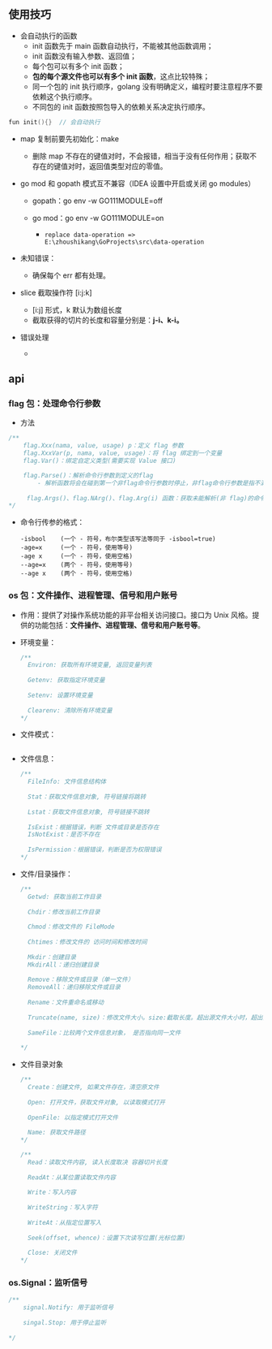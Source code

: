 

## 使用技巧

- 会自动执行的函数
  - init 函数先于 main 函数自动执行，不能被其他函数调用；
  - init 函数没有输入参数、返回值；
  - 每个包可以有多个 init 函数；
  - **包的每个源文件也可以有多个 init 函数**，这点比较特殊；
  - 同一个包的 init 执行顺序，golang 没有明确定义，编程时要注意程序不要依赖这个执行顺序。
  - 不同包的 init 函数按照包导入的依赖关系决定执行顺序。

```go
fun init(){}  // 会自动执行
```

- map 复制前要先初始化：make
  
  - 删除 map 不存在的键值对时，不会报错，相当于没有任何作用；获取不存在的键值对时，返回值类型对应的零值。
- go mod 和 gopath 模式互不兼容（IDEA 设置中开启或关闭 go modules）
  
  - gopath：go env -w GO111MODULE=off
  
  - go  mod：go env -w GO111MODULE=on
  
    - ```properties
      replace data-operation => E:\zhoushikang\GoProjects\src\data-operation
      ```
- 未知错误：
  
  - 确保每个 err 都有处理。
- slice 截取操作符 [i:j:k]
  - [i:j] 形式，k 默认为数组长度
  - 截取获得的切片的长度和容量分别是：**j-i、k-i。**

- 错误处理
  
  - 



## api



### flag 包：处理命令行参数

- 方法

```go
/**
	flag.Xxx(nama, value, usage) p：定义 flag 参数
	flag.XxxVar(p, nama, value, usage)：将 flag 绑定到一个变量
	flag.Var()：绑定自定义类型(需要实现 Value 接口)

	flag.Parse()：解析命令行参数到定义的flag
		- 解析函数将会在碰到第一个非flag命令行参数时停止，非flag命令行参数是指不满足命令行语法的参数
	
	 flag.Args()、flag.NArg()、flag.Arg(i) 函数：获取未能解析(非 flag)的命令行参数。
*/
```

- 命令行传参的格式：

  ```shell
  -isbool    (一个 - 符号，布尔类型该写法等同于 -isbool=true)
  -age=x     (一个 - 符号，使用等号)
  -age x     (一个 - 符号，使用空格)
  --age=x    (两个 - 符号，使用等号)
  --age x    (两个 - 符号，使用空格)
  ```

  



### os 包：文件操作、进程管理、信号和用户账号

- 作用：提供了对操作系统功能的非平台相关访问接口。接口为 Unix 风格。提供的功能包括：<b>文件操作、进程管理、信号和用户账号等</b>。

- 环境变量：

  ```go
  /**
  	Environ: 获取所有环境变量, 返回变量列表
  	
  	Getenv: 获取指定环境变量
  	
  	Setenv: 设置环境变量
  	
  	Clearenv: 清除所有环境变量
  */
  ```

- 文件模式：

  ```go
  
  ```

- 文件信息：

  ```go
  /**
  	FileInfo: 文件信息结构体
  	
  	Stat：获取文件信息对象, 符号链接将跳转
  	
  	Lstat：获取文件信息对象, 符号链接不跳转
  	
  	IsExist：根据错误，判断 文件或目录是否存在
  	IsNotExist：是否不存在
  	
  	IsPermission：根据错误，判断是否为权限错误
  */
  
  ```

- 文件/目录操作：

  ```go
  /**
  	Getwd: 获取当前工作目录
  	
  	Chdir：修改当前工作目录
  	
  	Chmod：修改文件的 FileMode
  	
  	Chtimes：修改文件的 访问时间和修改时间
  	
  	Mkdir：创建目录
  	MkdirAll：递归创建目录
  	
  	Remove：移除文件或目录（单一文件）
  	RemoveAll：递归移除文件或目录
  	
  	Rename：文件重命名或移动
  	
  	Truncate(name, size)：修改文件大小。size:截取长度。超出源文件大小时，超出部分被无效字符填充。
  	
  	SameFile：比较两个文件信息对象， 是否指向同一文件
  	
  */
  
  
  ```

- 文件目录对象

  ```go
  /**
  	Create：创建文件, 如果文件存在，清空原文件
  	
  	Open: 打开文件，获取文件对象, 以读取模式打开
  	
  	OpenFile: 以指定模式打开文件
  	
  	Name: 获取文件路径
  */
  
  /**
  	Read：读取文件内容, 读入长度取决 容器切片长度
  	
  	ReadAt：从某位置读取文件内容
  	
  	Write：写入内容
  	
  	WriteString：写入字符
  	
  	WriteAt：从指定位置写入
  	
  	Seek(offset, whence)：设置下次读写位置(光标位置)
  	
  	Close: 关闭文件
  */
  ```

  

### os.Signal：监听信号

```go
/**
	signal.Notify: 用于监听信号
	
	singal.Stop: 用于停止监听
	
*/
```



